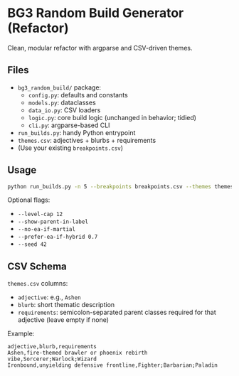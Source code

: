 # BG3 Random Build Generator (Refactor)

Clean, modular refactor with argparse and CSV-driven themes.

## Files
- `bg3_random_build/` package:
  - `config.py`: defaults and constants
  - `models.py`: dataclasses
  - `data_io.py`: CSV loaders
  - `logic.py`: core build logic (unchanged in behavior; tidied)
  - `cli.py`: argparse-based CLI
- `run_builds.py`: handy Python entrypoint
- `themes.csv`: adjectives + blurbs + requirements
- (Use your existing `breakpoints.csv`)

## Usage
```bash
python run_builds.py -n 5 --breakpoints breakpoints.csv --themes themes.csv
```

Optional flags:
- `--level-cap 12`
- `--show-parent-in-label`
- `--no-ea-if-martial`
- `--prefer-ea-if-hybrid 0.7`
- `--seed 42`

## CSV Schema

`themes.csv` columns:
- `adjective`: e.g., `Ashen`
- `blurb`: short thematic description
- `requirements`: semicolon-separated parent classes required for that adjective (leave empty if none)

Example:
```csv
adjective,blurb,requirements
Ashen,fire-themed brawler or phoenix rebirth vibe,Sorcerer;Warlock;Wizard
Ironbound,unyielding defensive frontline,Fighter;Barbarian;Paladin
```